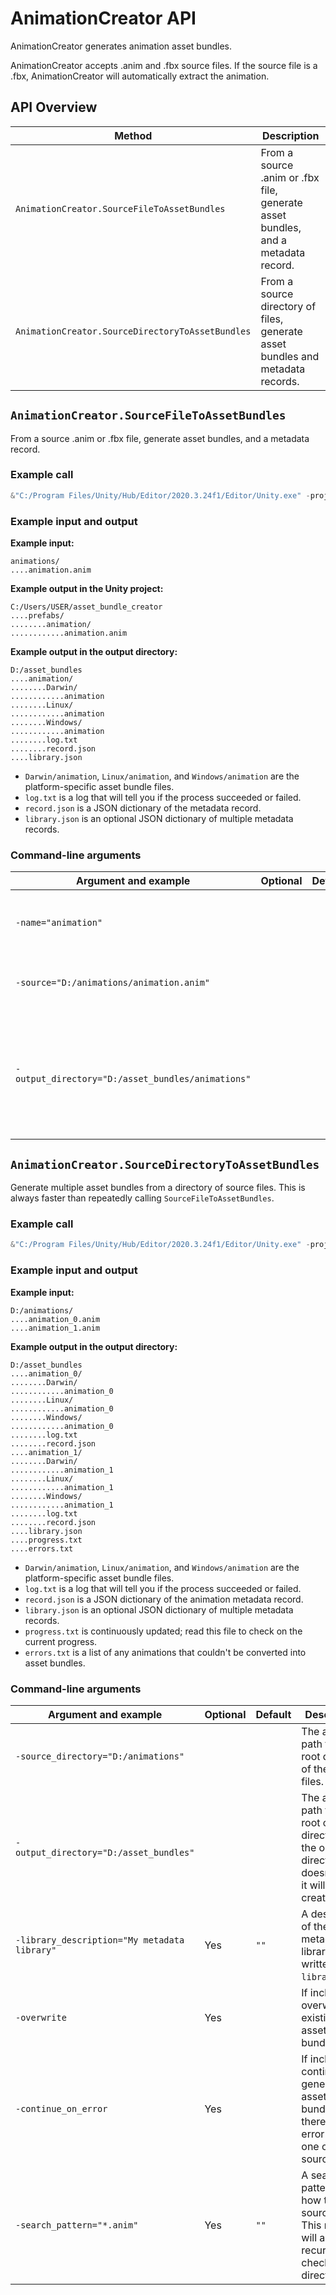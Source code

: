 # AnimationCreator API

AnimationCreator generates animation asset bundles.

AnimationCreator accepts .anim and .fbx source files. If the source file is a .fbx, AnimationCreator will automatically extract the animation.

## API Overview

| Method                                           | Description                                                  |
| ------------------------------------------------ | ------------------------------------------------------------ |
| `AnimationCreator.SourceFileToAssetBundles`      | From a source .anim or .fbx file, generate asset bundles, and a metadata record. |
| `AnimationCreator.SourceDirectoryToAssetBundles` | From a source directory of files, generate asset bundles and metadata records. |

## `AnimationCreator.SourceFileToAssetBundles`

From a source .anim or .fbx file, generate asset bundles, and a metadata record.

### Example call

```powershell
&"C:/Program Files/Unity/Hub/Editor/2020.3.24f1/Editor/Unity.exe" -projectpath "C:/Users/USER/asset_bundle_creator" -quit -batchmode -executeMethod AnimationCreator.SourceFileToAssetBundles -name="animation" -source="D:/animations/animation.anim" -output_directory="D:/asset_bundles/animations"
```

### Example input and output

**Example input:**

```
animations/
....animation.anim
```

**Example output in the Unity project:**

```
C:/Users/USER/asset_bundle_creator
....prefabs/
........animation/
............animation.anim
```

**Example output in the output directory:**

```
D:/asset_bundles
....animation/
........Darwin/
............animation
........Linux/
............animation
........Windows/
............animation
........log.txt
........record.json
....library.json
```

- `Darwin/animation`, `Linux/animation`, and `Windows/animation` are the platform-specific asset bundle files.
- `log.txt` is a log that will tell you if the process succeeded or failed.
- `record.json` is a JSON dictionary of the metadata record.
- `library.json` is an optional JSON dictionary of multiple metadata records.

### Command-line arguments

| Argument and example                              | Optional | Default | Description                                                  |
| ------------------------------------------------- | -------- | ------- | ------------------------------------------------------------ |
| `-name="animation"`                               |          |         | The name of the generated asset bundles.                     |
| `-source="D:/animations/animation.anim"`          |          |         | The absolute path to the source file.                        |
| `-output_directory="D:/asset_bundles/animations"` |          |         | The absolute path to the output directory. If the output directory doesn't exist, it will be created |

## `AnimationCreator.SourceDirectoryToAssetBundles`

Generate multiple asset bundles from a directory of source files. This is always faster than repeatedly calling `SourceFileToAssetBundles`.

### Example call

```powershell
&"C:/Program Files/Unity/Hub/Editor/2020.3.24f1/Editor/Unity.exe" -projectpath "C:/Users/USER/asset_bundle_creator" -quit -batchmode -executeMethod AnimationCreator.SourceDirectoryToAssetBundles -source_directory="D:/animations" -output_directory="D:/asset_bundles"
```

### Example input and output

**Example input:**

```
D:/animations/
....animation_0.anim
....animation_1.anim
```

**Example output  in the output directory:**

```
D:/asset_bundles
....animation_0/
........Darwin/
............animation_0
........Linux/
............animation_0
........Windows/
............animation_0
........log.txt
........record.json
....animation_1/
........Darwin/
............animation_1
........Linux/
............animation_1
........Windows/
............animation_1
........log.txt
........record.json
....library.json
....progress.txt
....errors.txt
```

- `Darwin/animation`, `Linux/animation`, and `Windows/animation` are the platform-specific asset bundle files.
- `log.txt` is a log that will tell you if the process succeeded or failed.
- `record.json` is a JSON dictionary of the animation metadata record.
- `library.json` is an optional JSON dictionary of multiple metadata records.
- `progress.txt` is continuously updated; read this file to check on the current progress.
- `errors.txt` is a list of any animations that couldn't be converted into asset bundles.

### Command-line arguments

| Argument and example                         | Optional | Default | Description                                                  |
| -------------------------------------------- | -------- | ------- | ------------------------------------------------------------ |
| `-source_directory="D:/animations"`          |          |         | The absolute path to the root directory of the source files. |
| `-output_directory="D:/asset_bundles"`       |          |         | The absolute path to the root output directory. If the output directory doesn't exist, it will be created. |
| `-library_description="My metadata library"` | Yes      | `""`    | A description of the metadata library; this is written to `library.json`. |
| `-overwrite`                                 | Yes      |         | If included, overwrite any existing asset bundles.           |
| `-continue_on_error`                         | Yes      |         | If included, continue to generate asset bundles if there was an error with one of the source files. |
| `-search_pattern="*.anim"`                   | Yes      | `""`    | A search pattern for how to find source files. This method will always recursively check sub-directories. |